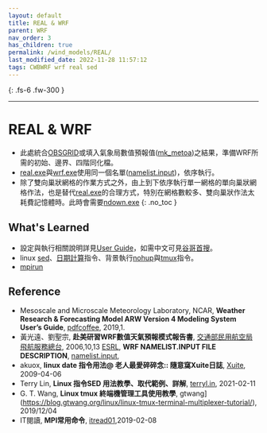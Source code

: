 ```yaml
---
layout: default
title: REAL & WRF
parent: WRF
nav_order: 3
has_children: true
permalink: /wind_models/REAL/
last_modified_date: 2022-11-28 11:57:12
tags: CWBWRF wrf real sed
---
```


{: .fs-6 .fw-300 }

---

# REAL & WRF

- 此處統合[OBSGRID](https://sinotec2.github.io/Focus-on-Air-Quality/wind_models/OBSGRID/)或填入氣象局數值預報值([mk_metoa](https://sinotec2.github.io/Focus-on-Air-Quality/wind_models/cwbWRF_3Km/5.mk_metoa/))之結果，準備WRF所需的初始、邊界、四階同化檔。
- [real.exe](https://sinotec2.github.io/Focus-on-Air-Quality/wind_models/REAL//doreal_4Nests.sh)與[wrf.exe](https://sinotec2.github.io/Focus-on-Air-Quality/wind_models/REAL/dowrf/)使用同一個名單([namelist.input](https://esrl.noaa.gov/gsd/wrfportal/namelist_input_options.html))，依序執行。
- 除了雙向巢狀網格的作業方式之外，由上到下依序執行單一網格的單向巢狀網格作法，也是替代[real.exe](https://sinotec2.github.io/Focus-on-Air-Quality/wind_models/doreal_4Nests.sh/)的合理方式，特別在網格數較多、雙向巢狀作法太耗費記憶體時。此時會需要[ndown.exe](https://sinotec2.github.io/Focus-on-Air-Quality/wind_models/REAL/ndown/)
{: .no_toc }

## What's Learned 

- 設定與執行相關說明詳見[User Guide](https://pdfcoffee.com/version-4-modeling-system-users-guide-january-2019-pdf-free.html)，如需中文可見[谷哥首搜](https://report.nat.gov.tw/ReportFront/PageSystem/reportFileDownload/C09502689/001)。
- linux [sed](https://terryl.in/zh/linux-sed-command/)、[日期計算](https://blog.xuite.net/akuox/linux/23200246-linux+date+%E6%8C%87%E4%BB%A4+%E7%94%A8%E6%B3%95)指令、背景執行[nohup](https://blog.gtwang.org/linux/linux-nohup-command-tutorial/)與[tmux](https://blog.gtwang.org/linux/linux-tmux-terminal-multiplexer-tutorial/)指令。
- [mpirun](https://www.itread01.com/content/1549571058.html)

## Reference

- Mesoscale and Microscale Meteorology Laboratory, NCAR, **Weather Research & Forecasting Model ARW Version 4 Modeling System User’s Guide**, [pdfcoffee](https://pdfcoffee.com/version-4-modeling-system-users-guide-january-2019-pdf-free.html), 2019,1.
- 黃光遠、劉聖宗, **赴美研習WRF數值天氣預報模式報告書**, [交通部民用航空局飛航服務總台](https://report.nat.gov.tw/ReportFront/PageSystem/reportFileDownload/C09502689/001), 2006,10,13
[ESRL](https://esrl.noaa.gov/), **WRF NAMELIST.INPUT FILE DESCRIPTION**, [namelist.input](https://esrl.noaa.gov/gsd/wrfportal/namelist_input_options.html), 
- akuox, **linux date 指令用法@ 老人最愛碎碎念:: 隨意窩Xuite日誌**, [Xuite](https://blog.xuite.net/akuox/linux/23200246-linux+date+%E6%8C%87%E4%BB%A4+%E7%94%A8%E6%B3%95), 2009-04-06
- Terry Lin, **Linux 指令SED 用法教學、取代範例、詳解**, [terryl.in](https://terryl.in/zh/linux-sed-command/),	2021-02-11 
- G. T. Wang, **Linux tmux 終端機管理工具使用教學**, gtwang](https://blog.gtwang.org/linux/linux-tmux-terminal-multiplexer-tutorial/), 2019/12/04
- IT閱讀, **MPI常用命令**, [itread01](https://www.itread01.com/content/1549571058.html),2019-02-08